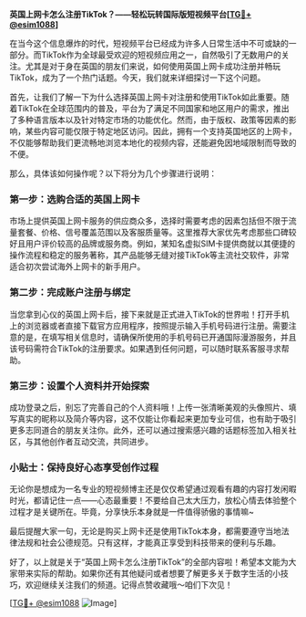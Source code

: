 **英国上网卡怎么注册TikTok？——轻松玩转国际版短视频平台[[TG💪+ @esim1088](https://t.me/s/esim1088)]**

在当今这个信息爆炸的时代，短视频平台已经成为许多人日常生活中不可或缺的一部分。而TikTok作为全球最受欢迎的短视频应用之一，自然吸引了无数用户的关注。尤其是对于身在英国的朋友们来说，如何使用英国上网卡成功注册并畅玩TikTok，成为了一个热门话题。今天，我们就来详细探讨一下这个问题。

首先，让我们了解一下为什么选择英国上网卡对注册和使用TikTok如此重要。随着TikTok在全球范围内的普及，平台为了满足不同国家和地区用户的需求，推出了多种语言版本以及针对特定市场的功能优化。然而，由于版权、政策等因素的影响，某些内容可能仅限于特定地区访问。因此，拥有一个支持英国地区的上网卡，不仅能够帮助我们更流畅地浏览本地化的视频内容，还能避免因地域限制而导致的不便。

那么，具体该如何操作呢？以下将分为几个步骤进行说明：

### 第一步：选购合适的英国上网卡

市场上提供英国上网卡服务的供应商众多，选择时需要考虑的因素包括但不限于流量套餐、价格、信号覆盖范围以及客服质量等。这里推荐大家优先考虑那些口碑较好且用户评价较高的品牌或服务商。例如，某知名虚拟SIM卡提供商就以其便捷的操作流程和稳定的服务著称，其产品能够无缝对接TikTok等主流社交软件，非常适合初次尝试海外上网卡的新手用户。

### 第二步：完成账户注册与绑定

当您拿到心仪的英国上网卡后，接下来就是正式进入TikTok的世界啦！打开手机上的浏览器或者直接下载官方应用程序，按照提示输入手机号码进行注册。需要注意的是，在填写相关信息时，请确保所使用的手机号码已开通国际漫游服务，并且该号码需符合TikTok的注册要求。如果遇到任何问题，可以随时联系客服寻求帮助。

### 第三步：设置个人资料并开始探索

成功登录之后，别忘了完善自己的个人资料哦！上传一张清晰美观的头像照片、填写真实的昵称以及简介等内容，这不仅能让你看起来更加专业可信，也有助于吸引更多志同道合的朋友关注你。此外，还可以通过搜索感兴趣的话题标签加入相关社区，与其他创作者互动交流，共同进步。

### 小贴士：保持良好心态享受创作过程

无论你是想成为一名专业的短视频博主还是仅仅希望通过观看有趣的内容打发闲暇时光，都请记住一点——心态最重要！不要给自己太大压力，放松心情去体验整个过程才是关键所在。毕竟，分享快乐本身就是一件值得骄傲的事情嘛~

最后提醒大家一句，无论是购买上网卡还是使用TikTok本身，都需要遵守当地法律法规和社会公德规范。只有这样，才能真正享受到科技带来的便利与乐趣。

好了，以上就是关于“英国上网卡怎么注册TikTok”的全部内容啦！希望本文能为大家带来实际的帮助。如果你还有其他疑问或者想要了解更多关于数字生活的小技巧，欢迎继续关注我们的频道。记得点赞收藏哦～咱们下次见！

[[TG💪+ @esim1088](https://t.me/s/esim1088) ![Image](https://i.postimg.cc/4NQfJmqS/Snipaste-2025-05-13-00-14-12.png)]